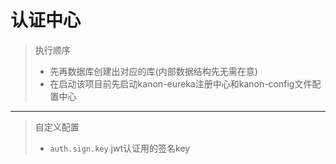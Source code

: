 # 认证中心
> 执行顺序
> * 先再数据库创建出对应的库(内部数据结构先无需在意)
> * 在启动该项目前先启动kanon-eureka注册中心和kanon-config文件配置中心
---
> 自定义配置
> * `auth.sign.key` jwt认证用的签名key
